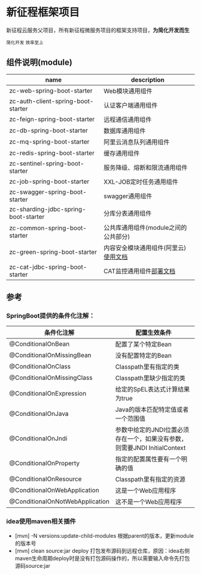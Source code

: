 # 新征程框架项目
新征程云服务父项目，所有新征程微服务项目的框架支持项目，**为简化开发而生**

`简化开发` `效率至上`


## 组件说明(module)

 name | description
---|---
zc-web-spring-boot-starter | Web模块通用组件
zc-auth-client-spring-boot-starter | 认证客户端通用组件
zc-feign-spring-boot-starter | 远程通信通用组件
zc-db-spring-boot-starter | 数据库通用组件
zc-mq-spring-boot-starter | 阿里云消息队列通用组件
zc-redis-spring-boot-starter | 缓存通用组件
zc-sentinel-spring-boot-starter | 服务降级、熔断和限流通用组件
zc-job-spring-boot-starter | XXL-JOB定时任务通用组件
zc-swagger-spring-boot-starter | swagger通用组件
zc-sharding-jdbc-spring-boot-starter | 分库分表通用组件
zc-common-spring-boot-starter | 公共库通用组件(module之间的公共部分)
zc-green-spring-boot-starter |  内容安全模块通用组件(阿里云)[使用文档](https://gitee.com/zhangquansheng/zhengcheng-parent/tree/master/zc-green-spring-boot-starter)
zc-cat-jdbc-spring-boot-starter | CAT监控通用组件[部署文档](https://gitee.com/zhangquansheng/zhengcheng-parent/tree/master/zc-cat-spring-boot-starter)


## 参考

### SpringBoot提供的条件化注解：

条件化注解 |	配置生效条件
---|---
@ConditionalOnBean |	配置了某个特定Bean
@ConditionalOnMissingBean |	没有配置特定的Bean
@ConditionalOnClass |	Classpath里有指定的类
@ConditionalOnMissingClass |	Classpath里缺少指定的类
@ConditionalOnExpression |	给定的SpEL表达式计算结果为true
@ConditionalOnJava |	Java的版本匹配特定值或者一个范围值
@ConditionalOnJndi |	参数中给定的JNDI位置必须存在一个，如果没有参数，则需要JNDI InitialContext
@ConditionalOnProperty |	指定的配置属性要有一个明确的值
@ConditionalOnResource |	Classpath里有指定的资源
@ConditionalOnWebApplication |	这是一个Web应用程序
@ConditionalOnNotWebApplication |	这不是一个Web应用程序

### idea使用maven相关插件

- [mvn] -N versions:update-child-modules 根据parent的版本，更新module的版本号
- [mvn] clean source:jar deploy  打包发布源码到远程仓库，原因：idea右侧maven生命周期deploy时是没有打包源码操作的，所以需要输入命令先打包源码source:jar